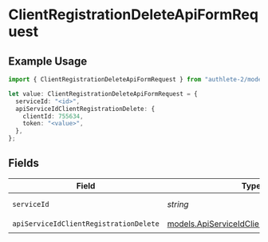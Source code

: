 # ClientRegistrationDeleteApiFormRequest

## Example Usage

```typescript
import { ClientRegistrationDeleteApiFormRequest } from "authlete-2/models/operations";

let value: ClientRegistrationDeleteApiFormRequest = {
  serviceId: "<id>",
  apiServiceIdClientRegistrationDelete: {
    clientId: 755634,
    token: "<value>",
  },
};
```

## Fields

| Field                                                                                               | Type                                                                                                | Required                                                                                            | Description                                                                                         |
| --------------------------------------------------------------------------------------------------- | --------------------------------------------------------------------------------------------------- | --------------------------------------------------------------------------------------------------- | --------------------------------------------------------------------------------------------------- |
| `serviceId`                                                                                         | *string*                                                                                            | :heavy_check_mark:                                                                                  | A service ID.                                                                                       |
| `apiServiceIdClientRegistrationDelete`                                                              | [models.ApiServiceIdClientRegistrationDelete](../../models/apiserviceidclientregistrationdelete.md) | :heavy_check_mark:                                                                                  | N/A                                                                                                 |